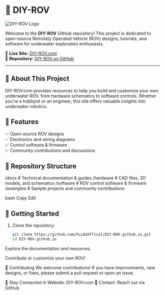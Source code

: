 # 🌊 DIY-ROV  

![DIY-ROV Logo](FLL69309.png)  

Welcome to the **DIY-ROV** GitHub repository! This project is dedicated to open-source Remotely Operated Vehicle (ROV) designs, tutorials, and software for underwater exploration enthusiasts.  

🔗 **Live Site:** [DIY-ROV.com](https://diy-rov.com)  
📂 **Repository:** [DIY-ROV on GitHub](https://github.com/FLLA2Offical/DIY-ROV.github.io/tree/main)  

---

## 🚀 About This Project  

DIY-ROV.com provides resources to help you build and customize your own underwater ROV, from hardware schematics to software controls. Whether you're a hobbyist or an engineer, this site offers valuable insights into underwater robotics.  

## 🔧 Features  
✅ Open-source ROV designs  
✅ Electronics and wiring diagrams  
✅ Control software & firmware  
✅ Community contributions and discussions  

## 📂 Repository Structure  
/docs # Technical documentation & guides
/hardware # CAD files, 3D models, and schematics
/software # ROV control software & firmware
/examples # Sample projects and community contributions

bash
Copy
Edit

## 📜 Getting Started  
1. Clone the repository:  
   ```bash
   git clone https://github.com/FLLA2Offical/DIY-ROV.github.io.git
   cd DIY-ROV.github.io
Explore the documentation and resources.

Contribute or customize your own ROV!

🤝 Contributing
We welcome contributions! If you have improvements, new designs, or fixes, please submit a pull request or open an issue.

📢 Stay Connected
🌐 Website: DIY-ROV.com
📧 Contact: Reach out via GitHub
